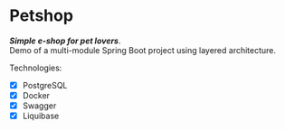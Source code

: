 # Petshop
***Simple e-shop for pet lovers***.<br/>
Demo of a multi-module Spring Boot project using layered architecture.<br/>

Technologies: 
- [x] PostgreSQL
- [x] Docker
- [x] Swagger
- [x] Liquibase

